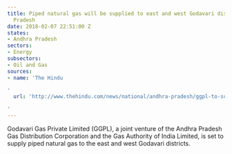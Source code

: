 ```yaml
---
title: Piped natural gas will be supplied to east and west Godavari districts of Andhra
  Pradesh
date: 2018-02-07 22:51:00 Z
states:
- Andhra Pradesh
sectors:
- Energy
subsectors:
- Oil and Gas
sources:
- name: 'The Hindu

'
  url: 'http://www.thehindu.com/news/national/andhra-pradesh/ggpl-to-supply-piped-gas-in-godavari-districts-soon/article22638301.ece

'
---
```


Godavari Gas Private Limited (GGPL), a joint venture of the Andhra Pradesh Gas Distribution Corporation and the Gas Authority of India Limited, is set to supply piped natural gas to the east and west Godavari districts.
